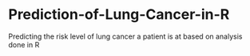 # Prediction-of-Lung-Cancer-in-R
Predicting the risk level of lung cancer a patient is at based on analysis done in R

